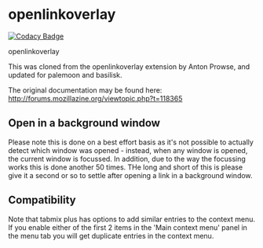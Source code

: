 # openlinkoverlay

[![Codacy Badge](https://api.codacy.com/project/badge/Grade/503f2223e3454d769b7516d40cb6f66f)](https://app.codacy.com/manual/ThosRTanner/openlinkoverlay?utm_source=github.com&utm_medium=referral&utm_content=ThosRTanner/openlinkoverlay&utm_campaign=Badge_Grade_Settings)

openlinkoverlay

This was cloned from the openlinkoverlay extension by Anton Prowse, and updated for palemoon and basilisk.

The original documentation may be found here:
http://forums.mozillazine.org/viewtopic.php?t=118365

## Open in a background window

Please note this is done on a best effort basis as it's not possible to actually detect which window was opened - instead, when any window is opened, the current window is focussed. In addition, due to the way the focussing works this is done another 50 times. THe long and short of this is please give it a second or so to settle after opening a link in a background window.

## Compatibility

Note that tabmix plus has options to add similar entries to the context menu. If you enable either of the first 2 items in the 'Main context menu' panel in the menu tab you will get duplicate entries in the context menu.
